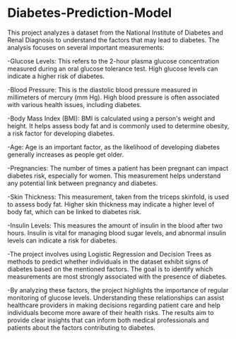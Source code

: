 # Diabetes-Prediction-Model
This project analyzes a dataset from the National Institute of Diabetes and Renal Diagnosis to understand the factors that may lead to diabetes. The analysis focuses on several important measurements:

-Glucose Levels: This refers to the 2-hour plasma glucose concentration measured during an oral glucose tolerance test. High glucose levels can indicate a higher risk of diabetes.

-Blood Pressure: This is the diastolic blood pressure measured in millimeters of mercury (mm Hg). High blood pressure is often associated with various health issues, including diabetes.

-Body Mass Index (BMI): BMI is calculated using a person's weight and height. It helps assess body fat and is commonly used to determine obesity, a risk factor for developing diabetes.

-Age: Age is an important factor, as the likelihood of developing diabetes generally increases as people get older.

-Pregnancies: The number of times a patient has been pregnant can impact diabetes risk, especially for women. This measurement helps understand any potential link between pregnancy and diabetes.

-Skin Thickness: This measurement, taken from the triceps skinfold, is used to assess body fat. Higher skin thickness may indicate a higher level of body fat, which can be linked to diabetes risk.

-Insulin Levels: This measures the amount of insulin in the blood after two hours. Insulin is vital for managing blood sugar levels, and abnormal insulin levels can indicate a risk for diabetes.

-The project involves using Logistic Regression and Decision Trees as methods to predict whether individuals in the dataset exhibit signs of diabetes based on the mentioned factors. The goal is to identify which measurements are most strongly associated with the presence of diabetes.

-By analyzing these factors, the project highlights the importance of regular monitoring of glucose levels. Understanding these relationships can assist healthcare providers in making decisions regarding patient care and help individuals become more aware of their health risks. The results aim to provide clear insights that can inform both medical professionals and patients about the factors contributing to diabetes.
